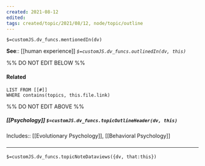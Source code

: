 ```yaml
---
created: 2021-08-12
edited: 
tags: created/topic/2021/08/12, node/topic/outline
---
```

`$=customJS.dv_funcs.mentionedIn(dv)`


**See**:: [[human experience]]
*`$=customJS.dv_funcs.outlinedIn(dv, this)`*

%% DO NOT EDIT BELOW %%
#### Related 
```dataview
LIST FROM [[#]]
WHERE contains(topics, this.file.link)
```
%% DO NOT EDIT ABOVE %%
##### [[Psychology]] `$=customJS.dv_funcs.topicOutlineHeader(dv, this)`

Includes:: [[Evolutionary Psychology]], [[Behavioral Psychology]]
### <hr class="dataviews"/>

`$=customJS.dv_funcs.topicNoteDataviews({dv, that:this})`


